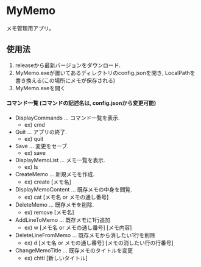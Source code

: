 # MyMemo
メモ管理用アプリ。

## 使用法
1. releaseから最新バージョンをダウンロード.
2. MyMemo.exeが置いてあるディレクトリのconfig.jsonを開き, LocalPathを書き換える(この場所にメモが保存される)
3. MyMemo.exeを開く

#### コマンド一覧 (コマンドの記述名は, config.jsonから変更可能)
- DisplayCommands ... コマンド一覧を表示.
  - ex) cmd
- Quit ... アプリの終了.
  - ex) quit
- Save ... 変更をセーブ.
  - ex) save
- DisplayMemoList ... メモ一覧を表示.
  - ex) ls
- CreateMemo ... 新規メモを作成.
  - ex) create [メモ名]
- DisplayMemoContent ... 既存メモの中身を閲覧.
  - ex) cat [メモ名 or メモの通し番号]
- DeleteMemo ... 既存メモを削除.
  - ex) remove [メモ名]
- AddLineToMemo ... 既存メモに1行追加
  - ex) w [メモ名 or メモの通し番号] [メモ内容]
- DeleteLineFromMemo ... 既存メモから消したい1行を削除
  - ex) d [メモ名 or メモの通し番号] [メモの消したい行の行番号]
- ChangeMemoTitle ... 既存メモのタイトルを変更
  - ex) chttl [新しいタイトル]
